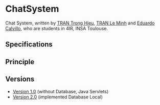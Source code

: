 # ChatSystem

Chat System, written by [TRAN Trong Hieu](https://github.com/kuro10), [TRAN Le Minh](https://github.com/tranleminh) and [Eduardo Calvillo](https://github.com/EduardoCalvillo), who are students in 4IR, INSA Toulouse.

## Specifications

## Principle

## Versions

* [Version 1.0](https://github.com/kuro10/ChatSystem/tree/f5f8efe967c91c0e383f3139d95c44cc9bb6c4b1) (without Database, Java Servlets)
* [Version 2.0](#) (implemented Database Local)




